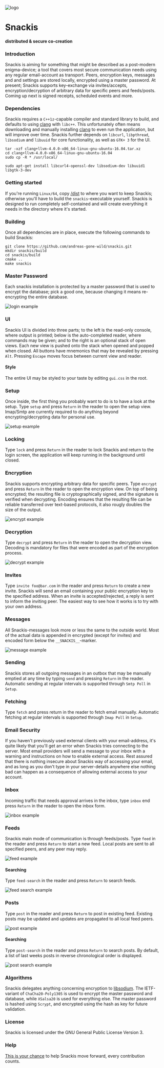 ![logo](images/logo.png?raw=true)

# Snackis
#### distributed & secure co-creation

### Introduction
Snackis is aiming for something that might be described as a post-modern enigma-device; a tool that covers most secure communication needs using any regular email-account as transport. Peers, encryption keys, messages and and settings are stored locally, encrypted using a master password. At present; Snackis supports key-exchange via invites/accepts, encryption/decryption of arbitrary data for specific peers and feeds/posts. Coming up next is signed receipts, scheduled events and more.

### Dependencies
Snackis requires a ```C++1z```-capable compiler and standard library to build, and defaults to using [clang](http://releases.llvm.org/download.html#4.0.0) with ```libc++```. This unfortunately often means downloading and manually installing [clang](http://releases.llvm.org/download.html#4.0.0) to even run the application, but will improve over time. Snackis further depends on ```libcurl```, ```libpthread```, ```libsodium``` and ```libuuid``` for core functionality, as well as ```GTK+ 3``` for the UI.

```
tar -xzf clang+llvm-4.0.0-x86_64-linux-gnu-ubuntu-16.04.tar.xz
cd clang+llvm-4.0.0-x86_64-linux-gnu-ubuntu-16.04
sudo cp -R * /usr/local/

sudo apt-get install libcurl4-openssl-dev libsodium-dev libuuid1 libgtk-3-dev
```

### Getting started
If you're running ```Linux/64```, copy [/dist](https://github.com/andreas-gone-wild/snackis/tree/master/dist) to where you want to keep Snackis; otherwise you'll have to build the ```snackis```-executable yourself. Snackis is designed to run completely self-contained and will create everything it needs in the directory where it's started.

### Building
Once all dependencies are in place, execute the following commands to build Snackis:

```
git clone https://github.com/andreas-gone-wild/snackis.git
mkdir snackis/build
cd snackis/build
cmake ..
make snackis
```

### Master Password
Each snackis installation is protected by a master password that is used to encrypt the database; pick a good one, because changing it means re-encrypting the entire database.

![login example](images/login.png?raw=true)

### UI
Snackis UI is divided into three parts; to the left is the read-only console, where output is printed; below is the auto-completed reader, where commands may be given; and to the right is an optional stack of open views. Each new view is pushed onto the stack when opened and popped when closed. All buttons have mnemonics that may be revealed by pressing ```Alt```. Pressing ```Escape``` moves focus between current view and reader.

#### Style
The entire UI may be styled to your taste by editing ```gui.css``` in the root.

### Setup
Once inside, the first thing you probably want to do is to have a look at the setup. Type ```setup``` and press ```Return``` in the reader to open the setup view. Imap/Smtp are currently required to do anything beyond encrypting/decrypting data for personal use.

![setup example](images/setup.png?raw=true)

### Locking
Type ```lock``` and press ```Return``` in the reader to lock Snackis and return to the login screen, the application will keep running in the background until closed.

### Encryption
Snackis supports encrypting arbitrary data for specific peers. Type ```encrypt``` and press ```Return``` in the reader to open the encryption view. On top of being encrypted; the resulting file is cryptographically signed, and the signature is verified when decrypting. Encoding ensures that the resulting file can be reliable transferred over text-based protocols, it also rougly doubles the size of the output.

![encrypt example](images/encrypt.png?raw=true)

### Decryption
Type ```decrypt``` and press ```Return``` in the reader to open the decryption view. Decoding is mandatory for files that were encoded as part of the encryption process.

![decrypt example](images/decrypt.png?raw=true)

### Invites
Type ```invite foo@bar.com``` in the reader and press ```Return``` to create a new invite. Snackis will send an email containing your public encryption key to the specified address. When an invite is accepted/rejected, a reply is sent to inform the inviting peer. The easiest way to see how it works is to try with your own address.

### Messages
All Snackis-messages look more or less the same to the outside world. Most of the actual data is appended in encrypted (except for invites) and encoded form below the ```__SNACKIS__```-marker.

![message example](images/message.png?raw=true)

### Sending
Snackis stores all outgoing messages in an outbox that may be manually emptied at any time by typing ```send``` and pressing ```Return``` in the reader. Automatic sending at regular intervals is supported through ```Smtp Poll``` in ```Setup```.

### Fetching
Type ```fetch``` and press return in the reader to fetch email manually. Automatic fetching at regular intervals is supported through ```Imap Poll``` in ```Setup```.

### Email Security
If you haven't previously used external clients with your email-address, it's quite likely that you'll get an error when Snackis tries connecting to the server. Most email providers will send a message to your inbox with a warning and instructions on how to enable external access. Rest assured that there is nothing insecure about Snackis way of accessing your email, and as long as you don't type in your server-details anywhere else nothing bad can happen as a consequence of allowing external access to your account.

### Inbox
Incoming traffic that needs approval arrives in the inbox, type ```inbox``` end press ```Return``` in the reader to open the inbox form.

![inbox example](images/inbox.png?raw=true)

### Feeds
Snackis main mode of communication is through feeds/posts. Type ```feed``` in the reader and press ```Return``` to start a new feed. Local posts are sent to all specified peers, and any peer may reply.

![feed example](images/feed.png?raw=true)

#### Searching
Type ```feed-search``` in the reader and press ```Return``` to search feeds.

![feed search example](images/feed_search.png?raw=true)

### Posts
Type ```post``` in the reader and press ```Return``` to post in existing feed. Existing posts may be updated and updates are propagated to all local feed peers.

![post example](images/post.png?raw=true)

#### Searching
Type ```post-search``` in the reader and press ```Return``` to search posts. By default, a list of last weeks posts in reverse chronological order is displayed.

![post search example](images/post_search.png?raw=true)

### Algorithms
Snackis delegates anything concerning encryption to [libsodium](https://github.com/jedisct1/libsodium). The IETF-variant of ```ChaCha20-Poly1305``` is used to encrypt the master password and database, while ```XSalsa20``` is used for everything else. The master password is hashed using ```Scrypt```, and encrypted using the hash as key for future validation.

### License
Snackis is licensed under the GNU General Public License Version 3.

### Help
[This is your chance](https://www.paypal.me/c4life) to help Snackis move forward, every contribution counts.<br/>